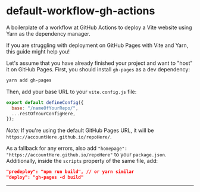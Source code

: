 # default-workflow-gh-actions

A boilerplate of a workflow at GitHub Actions to deploy a Vite website using Yarn as the dependency manager.

If you are struggling with deployment on GitHub Pages with Vite and Yarn, this guide might help you!

Let's assume that you have already finished your project and want to "host" it on GitHub Pages. First, you should install `gh-pages` as a dev dependency:
  ```bash
  yarn add gh-pages
  ```

Then, add your base URL to your `vite.config.js` file:
```javascript
export default defineConfig({
  base: "/nameOfYourRepo/",
  ...restOfYourConfigHere,
});
```
*Note:* If you're using the default GitHub Pages URL, it will be `https://accountHere.github.io/repoHere/`.

As a fallback for any errors, also add `"homepage": "https://accountHere.github.io/repoHere"` to your `package.json`. Additionally, inside the `scripts` property of the same file, add:
```json
"predeploy": "npm run build", // or yarn similar
"deploy": "gh-pages -d build"
```

---
